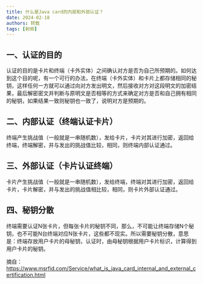 ```yaml
---
title: 什么是Java card的内部和外部认证？
date: 2024-02-18
authors: 转载
tags: [射频]
---
```


<!-- truncate -->

## 一、认证的目的

认证的目的是卡片和终端（卡外实体）之间确认对方是否为自己所预期的。如何达到这个目的呢，有一个可行的办法，在终端（卡外实体）和卡片上都存储相同的秘钥，这样任何一方就可以通过向对方发出明文，然后接收对方对这段明文的加密结果，最后解密密文并判断与原明文是否相等的方式来确定对方是否和自己拥有相同的秘钥，如果结果一致则秘钥也一致了，说明对方是预期的。

## 二、内部认证（终端认证卡片）

终端产生挑战值（一般就是一串随机数），发给卡片，卡片对其进行加密，返回给终端，终端解密，并与发出的挑战值比较，相同，则终端内部认证通过。

## 三、外部认证（卡片认证终端）

卡片产生挑战值（一般就是一串随机数），发给终端，终端对其进行加密，返回给卡片，卡片解密，并与发出的挑战值相比较，相同，则卡片外部认证通过。

## 四、秘钥分散

终端需要认证N张卡片，但每张卡片的秘钥不同，那么，不可能让终端存储N个秘钥，也不可能N台终端对应N张卡片，这些都不现实。所以需要秘钥分散，意思是：终端存放用户卡片的母秘钥，认证时，由母秘钥根据用户卡片标识，计算得到用户卡片的秘钥。


摘自： https://www.msrfid.com/Service/what_is_java_card_internal_and_external_certification.html


